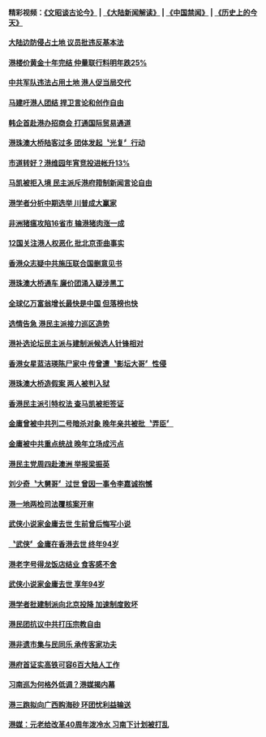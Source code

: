 #### 精彩视频：[《文昭谈古论今》](https://github.com/gfw-breaker/wenzhao/blob/master/README.md?t=11150631) | [《大陆新闻解读》](https://github.com/gfw-breaker/ntdtv-comedy/blob/master/README.md?t=11150631) | [《中国禁闻》](https://github.com/gfw-breaker/ntdtv-news/blob/master/README.md?t=11150631) | [《历史上的今天》](https://github.com/gfw-breaker/today-in-history/blob/master/README.md?t=11150631) 

#### [大陆边防侵占土地 议员批违反基本法](../pages/news205/a1399365.md?t=11150631) 

#### [港楼价黄金十年完结 仲量联行料明年跌25%](../pages/news205/a1399337.md?t=11150631) 

#### [中共军队违法占用土地 港人促当局交代](../pages/news205/a1399200.md?t=11150631) 

#### [马建吁港人团结 捍卫言论和创作自由](../pages/news205/a1399160.md?t=11150631) 

#### [韩企首赴港办招商会 打通国际贸易通道](../pages/news205/a1399063.md?t=11150631) 

#### [港珠澳大桥陆客过多 团体发起〝光复〞行动](../pages/news205/a1398947.md?t=11150631) 

#### [市道转好？港维园年宵竞投进帐升13%](../pages/news205/a1398859.md?t=11150631) 

#### [马凯被拒入境 民主派斥港府箝制新闻言论自由](../pages/news205/a1398738.md?t=11150631) 

#### [港学者分析中期选举 川普成大赢家](../pages/news205/a1398594.md?t=11150631) 

#### [非洲猪瘟攻陷16省市 输港猪肉涨一成](../pages/news205/a1398584.md?t=11150631) 

#### [12国关注港人权恶化 批北京歪曲事实](../pages/news205/a1398457.md?t=11150631) 

#### [香港众志疑中共施压联合国删意见书](../pages/news205/a1398312.md?t=11150631) 

#### [港珠澳大桥通车 廉价团涌入疑涉黑工](../pages/news205/a1398166.md?t=11150631) 

#### [全球亿万富翁增长最快是中国 但落榜也快](../pages/news205/a1398045.md?t=11150631) 

#### [选情告急 港民主派接力巡区造势](../pages/news205/a1398043.md?t=11150631) 

#### [港补选论坛民主派与建制派候选人针锋相对](../pages/news205/a1397971.md?t=11150631) 

#### [香港女星蓝洁瑛陈尸家中 传曾遭〝影坛大哥〞性侵](../pages/news205/a1397934.md?t=11150631) 

#### [港珠澳大桥造假案 两人被判入狱](../pages/news205/a1397897.md?t=11150631) 

#### [香港民主派引特权法 查马凯被拒签证](../pages/news205/a1397789.md?t=11150631) 

#### [金庸曾被中共列二号暗杀对象 晚年亲共被批〝弄臣〞](../pages/news205/a1397752.md?t=11150631) 

#### [金庸被中共重点统战 晚年立场成污点](../pages/news205/a1397648.md?t=11150631) 

#### [港民主党周四赴澳洲 举报梁振英](../pages/news205/a1397570.md?t=11150631) 

#### [刘少奇〝大舅哥〞过世 曾因一事令李嘉诚抱憾](../pages/news205/a1397491.md?t=11150631) 

#### [港一地两检司法覆核案开审](../pages/news205/a1397485.md?t=11150631) 

#### [武侠小说家金庸去世 生前曾后悔写小说](../pages/news205/a1397469.md?t=11150631) 

#### [〝武侠〞金庸在香港去世 终年94岁](../pages/news205/a1397396.md?t=11150631) 

#### [港老字号得龙饭店结业 食客感不舍](../pages/news205/a1397390.md?t=11150631) 

#### [武侠小说家金庸去世 享年94岁](../pages/news205/a1397349.md?t=11150631) 

#### [港学者批建制派向北京投降 加速制度败坏](../pages/news205/a1397250.md?t=11150631) 

#### [港民团抗议中共打压宗教自由](../pages/news205/a1397136.md?t=11150631) 

#### [港非遗市集与民同乐 承传客家功夫](../pages/news205/a1397125.md?t=11150631) 

#### [港府首证实高铁可容6百大陆人工作](../pages/news205/a1396930.md?t=11150631) 

#### [习南巡为何格外低调？港媒揭内幕](../pages/news205/a1396735.md?t=11150631) 

#### [港三跑拟向广西购海砂 环团忧利益输送](../pages/news205/a1396829.md?t=11150631) 

#### [港媒：元老给改革40周年泼冷水 习南下计划被打乱](../pages/news205/a1396574.md?t=11150631) 

